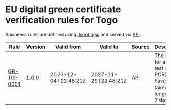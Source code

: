 # EU digital green certificate verification rules for Togo

Busineess rules are defined using [JsonLogic](https://jsonlogic.com) and served via [API](https://dgca-businessrule-service.ezdrav.si/rules/TG).

| Rule | Version | Valid from | Valid to | Source | Description |
| ---- | ------- | ---------- | -------- | ------ | ----------- |
| [GR-TG-0001](GR-TG-0001.json) | [1.0.0](GR-TG-0001_1.0.0.json) | 2023-12-04T22:48:21Z | 2027-11-29T22:48:21Z | [API](https://dgca-businessrule-service.ezdrav.si/rules/TG/d2d01e29a479068d0a4fcd453182058679c7b4ae4171afc36dfca6ce935d9ec2) | The sample for an NAA test (e.g., PCR) must have been taken no longer than 7 days ago. |
